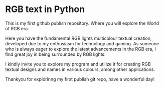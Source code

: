 # RGB text in Python

This is my first github publish repository. Where you will explore the World of RGB era.

Here you have the fundamental RGB lights multicolour textual creation, developed due to my enthusiasm for technology and gaming. As someone who is always eager to explore the latest advancements in the RGB era, I find great joy in being surrounded by RGB lights.

I kindly invite you to explore my program and utilize it for creating RGB textual designs and names in various colours, among other applications.


Thankyou for explorinng my first publish git repo, have a wonderful day! 
